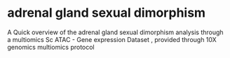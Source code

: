 # adrenal gland sexual dimorphism 
 
A Quick overview of the adrenal gland sexual dimorphism analysis through a multiomics Sc ATAC - Gene expression Dataset , provided through 10X genomics multiomics protocol 

